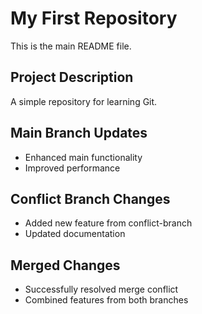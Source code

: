 # My First Repository

This is the main README file.

## Project Description
A simple repository for learning Git.

## Main Branch Updates
- Enhanced main functionality
- Improved performance

## Conflict Branch Changes
- Added new feature from conflict-branch
- Updated documentation

## Merged Changes
- Successfully resolved merge conflict
- Combined features from both branches
